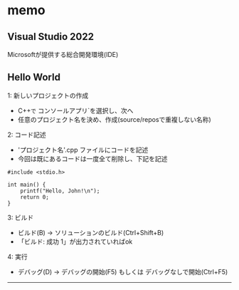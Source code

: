 # memo

## Visual Studio 2022

Microsoftが提供する総合開発環境(IDE)

## Hello World

1: 新しいプロジェクトの作成
- C++`で` コンソールアプリ`を選択し、次へ
- 任意のプロジェクト名を決め、作成(source/reposで重複しない名称)

2: コード記述
- 'プロジェクト名'.cpp ファイルにコードを記述
- 今回は既にあるコードは一度全て削除し、下記を記述

```
#include <stdio.h>

int main() {
    printf("Hello, John!\n");
    return 0;
}
```
3: ビルド
- ビルド(B) → ソリューションのビルド(Ctrl+Shift+B)
- 「ビルド: 成功 1」が出力されていればok

4: 実行
- デバッグ(D) → デバッグの開始(F5) もしくは デバッグなしで開始(Ctrl+F5)

---

